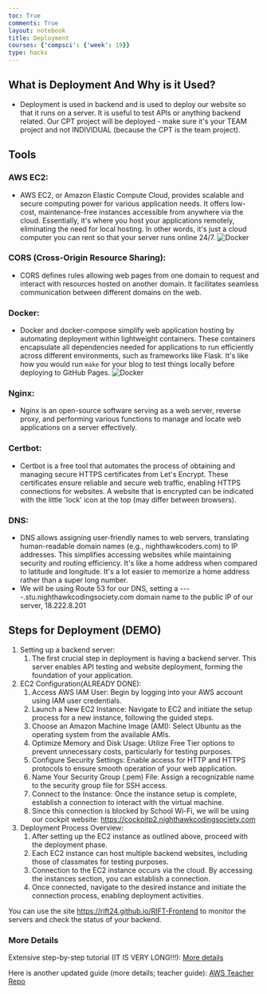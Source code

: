 ```yaml
---
toc: True
comments: True
layout: notebook
title: Deployment
courses: {'compsci': {'week': 19}}
type: hacks
---
```


## What is Deployment And Why is it Used?
- Deployment is used in backend and is used to deploy our website so that it runs on a server. It is useful to test APIs or anything backend related. Our CPT project will be deployed - make sure it's your TEAM project and not INDIVIDUAL (because the CPT is the team project).

## Tools 

### AWS EC2:
- AWS EC2, or Amazon Elastic Compute Cloud, provides scalable and secure computing power for various application needs. It offers low-cost, maintenance-free instances accessible from anywhere via the cloud. Essentially, it's where you host your applications remotely, eliminating the need for local hosting. In other words, it's just a cloud computer you can rent so that your server runs online 24/7.
![Docker]({{site.baseurl}}/images/instances.png)

### CORS (Cross-Origin Resource Sharing):
- CORS defines rules allowing web pages from one domain to request and interact with resources hosted on another domain. It facilitates seamless communication between different domains on the web.

### Docker:
- Docker and docker-compose simplify web application hosting by automating deployment within lightweight containers. These containers encapsulate all dependencies needed for applications to run efficiently across different environments, such as frameworks like Flask. It's like how you would run `make` for your blog to test things locally before deploying to GitHub Pages.
![Docker]({{site.baseurl}}/images/docker.png)

### Nginx:
- Nginx is an open-source software serving as a web server, reverse proxy, and performing various functions to manage and locate web applications on a server effectively.

### Certbot:
- Certbot is a free tool that automates the process of obtaining and managing secure HTTPS certificates from Let's Encrypt. These certificates ensure reliable and secure web traffic, enabling HTTPS connections for websites. A website that is encrypted can be indicated with the little 'lock' icon at the top (may differ between browsers).

### DNS:
- DNS allows assigning user-friendly names to web servers, translating human-readable domain names (e.g., nighthawkcoders.com) to IP addresses. This simplifies accessing websites while maintaining security and routing efficiency. It's like a home address when compared to latitude and longitude. It's a lot easier to memorize a home address rather than a super long number.
- We will be using Route 53 for our DNS, setting a ----.stu.nighthawkcodingsociety.com domain name to the public IP of our server, 18.222.8.201

## Steps for Deployment (DEMO)

1. Setting up a backend server:
   1. The first crucial step in deployment is having a backend server. This server enables API testing and website deployment, forming the foundation of your application.
2. EC2 Configuration(ALREADY DONE):
   1. Access AWS IAM User: Begin by logging into your AWS account using IAM user credentials.
   2. Launch a New EC2 Instance: Navigate to EC2 and initiate the setup process for a new instance, following the guided steps.
   3. Choose an Amazon Machine Image (AMI): Select Ubuntu as the operating system from the available AMIs.
   4. Optimize Memory and Disk Usage: Utilize Free Tier options to prevent unnecessary costs, particularly for testing purposes.
   5. Configure Security Settings: Enable access for HTTP and HTTPS protocols to ensure smooth operation of your web application.
   6. Name Your Security Group (.pem) File: Assign a recognizable name to the security group file for SSH access.
   7. Connect to the Instance: Once the instance setup is complete, establish a connection to interact with the virtual machine.
   8. Since this connection is blocked by School Wi-Fi, we will be using our cockpit website: https://cockpitp2.nighthawkcodingsociety.com
3. Deployment Process Overview:
   1. After setting up the EC2 instance as outlined above, proceed with the deployment phase.
   2. Each EC2 instance can host multiple backend websites, including those of classmates for testing purposes.
   3. Connection to the EC2 instance occurs via the cloud. By accessing the instances section, you can establish a connection.
   4. Once connected, navigate to the desired instance and initiate the connection process, enabling deployment activities.

You can use the site https://rift24.github.io/RIFT-Frontend to monitor the servers and check the status of your backend.

### More Details

Extensive step-by-step tutorial (IT IS VERY LONG!!!): [More details](https://napoleon-bonaparte-official.github.io/corsica-blog/2024/02/08/deploymentP5_IPYNB_2_.html)

Here is another updated guide (more details; teacher guide): [AWS Teacher Repo](https://nighthawkcoders.github.io/teacher_portfolio//c7.0/c7.1/c7.2/2023/09/27/aws-deployment_IPYNB_2_.html)


